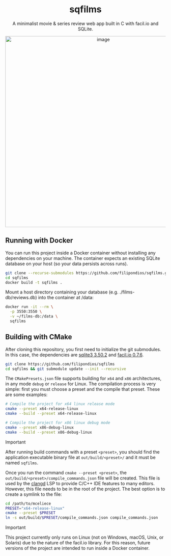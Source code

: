 <!-- # sqfilms -->
<div align="center">
  <h1>sqfilms</h1>
  <p>A minimalist movie & series review web app built in C with facil.io and SQLite.</p>
  <img height="600" alt="image" src="https://github.com/user-attachments/assets/9cce14ef-be92-438e-9d01-d583a19ce6ff"/>
</div>

## Running with Docker

You can run this project inside a Docker container without installing any
dependencies on your machine. The container expects an existing SQLite database
on your host (so your data persists across runs).

```bash
git clone --recurse-submodules https://github.com/filipondios/sqfilms.git
cd sqfilms
docker build -t sqfilms .
```

Mount a host directory containing your database (e.g. ./films-db/reviews.db) into the
container at /data:

```bash
docker run -it --rm \
  -p 3550:3550 \
  -v ~/films-db:/data \
  sqfilms
```

## Building with CMake

After cloning this repository, you first need to initialize the git submodules.  
In this case, the dependencies are [sqlite3 3.50.2](https://github.com/sqlite/sqlite/tree/9d7c5df7f0e42528bf514b5231d58273bea47e40)
and [facil.io 0.7.6](https://github.com/boazsegev/facil.io/tree/512a354dbd31e1895647df852d1565f9d408ed91).

```bash
git clone https://github.com/filipondios/sqfilms
cd sqfilms && git submodule update --init --recursive
```

The `CMakePresets.json` file supports building for `x64` and `x86` architectures, in
any mode `debug` or `release` for Linux. The compilation process is very
simple: first you must choose a preset and the compile that preset.
These are some examples:

```sh
# Compile the project for x64 linux release mode
cmake --preset x64-release-linux
cmake --build --preset x64-release-linux

# Compile the project for x86 linux debug mode
cmake --preset x86-debug-linux
cmake --build --preset x86-debug-linux
```

> [!IMPORTANT]
> After running build commands with a preset `<preset>`, you should find the application
> executable binary file at `out/build/<preset>/` and it must be named `sqfilms`.

Once you run the command `cmake --preset <preset>`, the `out/build/<preset>/compile_commands.json`
file will be created. This file is used by the [clangd](https://github.com/clangd/clangd) LSP
to provide C/C++ IDE features to many editors. However, this file needs to be in the
root of the project. The best option is to create a symlink to the file:

```sh
cd /path/to/mceliece
PRESET="x64-release-linux"
cmake --preset $PRESET
ln -s out/build/$PRESET/compile_commands.json compile_commands.json
```

> [!IMPORTANT]
> This project currently only runs on Linux (not on Windows, macOS, Unix, or Solaris)
> due to the nature of the facil.io library.
> For this reason, future versions of the project are intended to run inside a Docker container.
